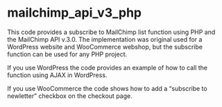 # mailchimp_api_v3_php

This code provides a subscribe to MailChimp list function using PHP and the MailChimp API v.3.0. The implementation was original used for a WordPress website and WooCommerce webshop, but the subscribe function can be used for any PHP project.

If you use WordPress the code provides an example of how to call the function using AJAX in WordPress.

If you use WooCommerce the code shows how to add a “subscribe to newletter” checkbox on the checkout page.
